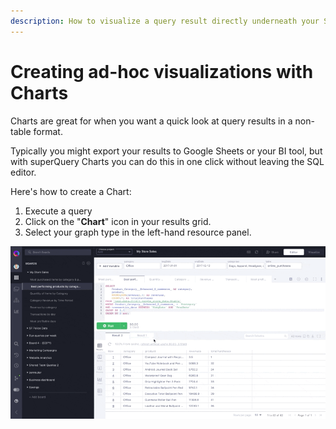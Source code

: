 ```yaml
---
description: How to visualize a query result directly underneath your SQL
---
```


# Creating ad-hoc visualizations with Charts

Charts are great for when you want a quick look at query results in a non-table format.

Typically you might export your results to Google Sheets or your BI tool, but with superQuery Charts you can do this in one click without leaving the SQL editor.

Here's how to create a Chart:

1. Execute a query
2. Click on the "**Chart**" icon in your results grid.
3. Select your graph type in the left-hand resource panel.

![](<../.gitbook/assets/ChartsSQ (2).gif>)

